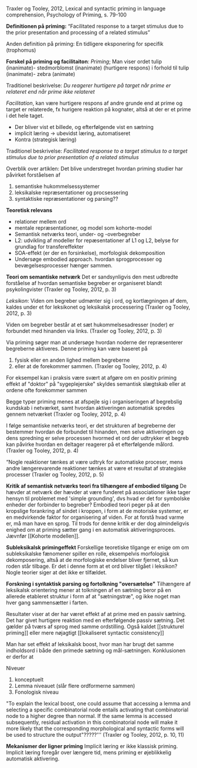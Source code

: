 
Traxler og Tooley, 2012, Lexical and syntactic priming in language comprehension, Psychology of Priming, s. 79-100

**Definitionen på priming:** “Facilitated response to a target stimulus due to the prior presentation and processing of a related stimulus”

Anden definition på priming: En tidligere eksponering for specifik (trophomus)

**Forskel på priming og facilitaiton**: *Priming*; Man viser ordet tulip (inanimate)- stedmorblomst (inanimate) (hurtigere respons) i forhold til tulip (inanimate)- zebra (animate)

Traditionel beskrivelse: *Du reagerer hurtigere på target når prime er relateret end når prime ikke relateret*

*Facilitation*, kan være hurtigere respons af andre grunde end at prime og target er relaterede, fx hurigere reaktion på kognater, altså at der er et prime i det hele taget.
- Der bliver vist et billede, og efterfølgende vist en sætning
- implicit læring -> ubevidst læring, automatiseret
- Kontra (strategisk læring)

Traditionel beskrivelse: *Facilitated response to a target stimulus to a target stimulus due to prior presentation of a related stimulus*

Overblik over artiklen: Det blive understreget hvordan priming studier har påvirket forståelsen af 
1. semantiske hukommelsessystemer
2. leksikalske repræsentationer og procsessering
3. syntaktiske repræsentationer og parsing??

**Teoretisk relevans**
- relationer mellem ord
- mentale repræsentationer, og model som kohorte-model
- Semantisk netværks teori, under- og -overbegreber 
- L2: udvikling af modeller for repæsentationer af L1 og L2, belyse for grundlag for transfereffekter
- SOA-effekt (er der en forsinkelse), morfologisk dekomposition
- Undersøge embodied approach. hvordan sprogprocesser og bevægelsesprocesser hænger sammen.

**Teori om semantiske netværk**
Det er sandsynligvis den mest udbredte forståelse af hvordan semantiske begreber er organiseret blandt psykolingvister (Traxler og Tooley, 2012, p. 3)

*Leksikon*: Viden om begreber udmønter sig i ord, og kortlægningen af dem, kaldes under et for leksikonet og leksikalsk processering (Traxler og Tooley, 2012, p. 3)

Viden om begreber består at et sæt hukommelsesadresser (noder) er forbundet med hinanden via links. (Traxler og Tooley, 2012, p. 3)

Via priming søger man at undersøge hvordan noderne der repræsenterer begreberne aktiveres. Denne priming kan være baseret på
1. fysisk eller en anden lighed mellem begreberne
2. eller at de forekommer sammen. (Traxler og Tooley, 2012, p. 4)

For eksempel kan i praksis være svært at afgøre om en positiv priming effekt af "doktor" på "sygeplejerske" skyldes semantisk slægtskab eller at ordene ofte forekommer sammen

Begge typer priming menes at afspejle sig i organiseringen af begrebslig kundskab i netværket, samt hvordan aktiveringen automatisk spredes gennem netværket (Traxler og Tooley, 2012, p. 4)

I følge semantiske netværks teori, er det strukturen af begreberne der bestemmer hvordan de forbundet til hinanden, men selve aktiveringen og dens spredning er selve processen hvormed et ord der udtrykker et begreb kan påvirke hvordan en deltager reagerer på et efterfølgende målord.  (Traxler og Tooley, 2012, p. 4)

“Nogle reaktioner tænkes at være udtryk for automatiske proceser, mens andre længerevarende reaktioner tænkes at være et resultat af strategiske processer (Traxler og Tooley, 2012, p. 5)

**Kritik af semantisk netværks teori fra tilhængere af embodied tilgang**
De hævder at netværk der hævder at være funderet på associationer ikke tager hensyn til problemet med 'simple grounding', dvs hvad er det for symbolske enheder der forbinder to begreber? Embodied teori peger på at den kropslige forankring af sindet i kroppen, i form at de motoriske systemer, er en medvirkende faktor for organisering af viden. For at forstå hvad varme er, må man have en sprog. Til trods for denne kritik er der dog almindeligvis enighed om at priming sætter gang i en automatisk aktiveringsproces. Jævnfør [[Kohorte modellen]].

**Subleksikalsk primingeffekt**
Forskellige teoretiske tilgange er enige om om subleksikalske fænomener spiller en rolle, eksempelvis morfologisk dekomposering, altså at de morfologiske endelser bliver fjernet, så kun roden står tilbage. Er det i denne form at et ord bliver tilgået i leksikon? Nogle teorier siger at det ikke er tilfældet.

**Forskning i syntaktisk parsing og fortolkning "oversætelse"**
Tilhængere af leksikalsk orientering mener at tolkningen af en sætning beror på en allerede etableret struktur i form af at "sætningstræ", og ikke noget man hver gang sammensætter i farten.

Resultater viser at der har været effekt af at prime med en passiv sætning. Det har givet hurtigere reaktion med en efterfølgende passiv sætning. Det gælder på tværs af sprog med samme ordstilling. Også kaldet [[strukturel priming]] eller mere nøjagtigt [[lokaliseret syntactic consistency]]


Man har set effekt af leksikalsk boost, hvor man har brugt det samme indholdsord i både den primede sætning og mål-sætningen. Konklusionen er derfor at 

Niveuer
1. konceptuelt
2. Lemma niveauet (slår flere ordformerne sammen)
3. Fonologisk niveau

"To explain the lexical boost, one could assume that accessing a lemma and selecting a specific combinatorial node entails activating that combinatorial node to a higher degree than normal. If the same lemma is accessed subsequently, residual activation in this combinatorial node will make it more likely that the corresponding morphological and syntactic forms will be used to structure the output"?????''' (Traxler og Tooley, 2012, p. 10, 11)

**Mekanismer der ligner priming**
Implicit læring er ikke klassisk priming. Implicit læring foregår over længere tid, mens priming er øjeblikkelig automatisk aktivering. 

